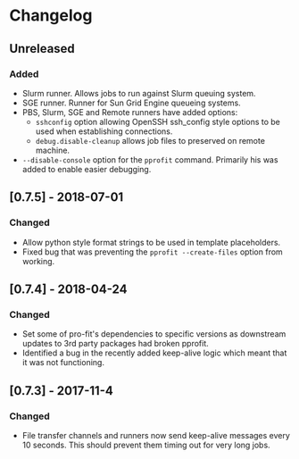 # Changelog

## Unreleased
### Added
- Slurm runner. Allows jobs to run against Slurm queuing system.
- SGE runner. Runner for Sun Grid Engine queueing systems.
- PBS, Slurm, SGE and Remote runners have added options: 
  + `sshconfig` option allowing OpenSSH ssh_config style options to be used when establishing connections.
  + `debug.disable-cleanup` allows job files to preserved on remote machine.
- `--disable-console` option for the `pprofit` command. Primarily his was added to enable easier debugging.


## [0.7.5] - 2018-07-01
### Changed
- Allow python style format strings to be used in template placeholders.
- Fixed bug that was preventing the `pprofit --create-files` option from working.

## [0.7.4] - 2018-04-24
### Changed
- Set some of pro-fit's dependencies to specific versions as downstream updates to 3rd party packages had broken pprofit.
- Identified a bug in the recently added keep-alive logic which meant that it was not functioning.

## [0.7.3] - 2017-11-4
### Changed
- File transfer channels and runners now send keep-alive messages every 10 seconds. This should prevent them timing out for very long jobs.
